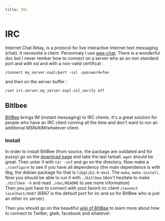 ```yaml
---
title: IRC
---
```


# IRC

Internet Chat Relay, is a protocol for live interactive Internet text messaging (chat).
It necessite a client. Personnaly I use [wee-chat](http://www.weechat.org/).
There is a wonderful doc but I never rember how to connect on a server who
as an non standard port and with ssl and with a non-valid certificat :

    /connect my_server.expl/port -ssl -password=foo

and then on the server buffer :

    /set irc.server.my_server.expl.ssl_verify off


## Bitlbee

[BitlBee](http://bitlbee.org) brings IM (instant messaging) to IRC clients. 
It's a great solution for people who have an IRC client running all the time and don't want to run 
an additional MSN/AIM/whatever client. 

### Install

In order to install BitlBee (from source, the package are outdated and for pussy)
go on the [download page](http://www.bitlbee.org/main.php/download.html) and take the last tarball.
`wget` should be great. Then untar it with `tar -xvf` and go on the directory.
Now make a `./configure` to see if you have all dependency (the main dependence is with libg,
the debian package for that is `libglib2.0-dev`). The `make`, `make-install`.
Now you should be able to run it with  `./bitlbee` (don't hesitate to make `./bitlbee -h` and read `./doc/README`
to see more information)    
Then you just have to connect with yout favorit irc client `/connect localhost/6667` (6667 is the default port
for irc and so for BitlBee who is just an other irc server).

Then you should go on the beautiful [wiki of BitlBee](http://wiki.bitlbee.org) to learn
more about how to connect to Twitter, gtalk, facebook and whatever.
